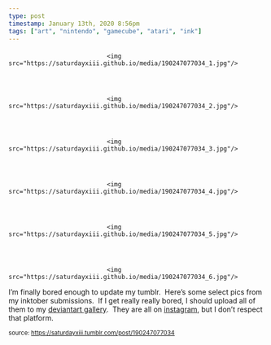 ```yaml
---
type: post
timestamp: January 13th, 2020 8:56pm
tags: ["art", "nintendo", "gamecube", "atari", "ink"]
---
```

####


                               <img src="https://saturdayxiii.github.io/media/190247077034_1.jpg"/>
                           

                                                                                                                           

                               <img src="https://saturdayxiii.github.io/media/190247077034_2.jpg"/>
                           

                                                                                                                           

                               <img src="https://saturdayxiii.github.io/media/190247077034_3.jpg"/>
                           

                                                                                                                           

                               <img src="https://saturdayxiii.github.io/media/190247077034_4.jpg"/>
                           

                                                                                                                           

                               <img src="https://saturdayxiii.github.io/media/190247077034_5.jpg"/>
                           

                                                                                                                           

                               <img src="https://saturdayxiii.github.io/media/190247077034_6.jpg"/>
                           

                                                                                                                      
I’m finally bored enough to update my tumblr.  Here’s some select 
pics from my inktober submissions.  If I get really really bored, I 
should upload all of them to my <a href="https://www.deviantart.com/saturdaythe13th" target="_blank">deviantart gallery</a>.  They are all on <a href="https://www.instagram.com/saturdayxiii/" target="_blank">instagram</a>, but I don’t respect that platform.<br/>
 
                                    
                
                
                
                
                                
<small>source: https://saturdayxiii.tumblr.com/post/190247077034</small>